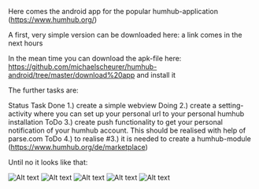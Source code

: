 Here comes the android app for the popular humhub-application (https://www.humhub.org/)

A first, very simple version can be downloaded here: a link comes in the next hours

In the mean time you can download the apk-file here: https://github.com/michaelscheurer/humhub-android/tree/master/download%20app and install it

The further tasks are:

Status  Task
Done    1.) create a simple webview
Doing   2.) create a setting-activity where you can set up your personal url to your personal humhub installation
ToDo    3.) create push functionality to get your personal notification of your humhub account. This should be realised with help of parse.com
ToDo    4.) to realise #3.) it is needed to create a humhub-module (https://www.humhub.org/de/marketplace)

Until no it looks like that:

![Alt text](/download_app/screenshots/startingPage.JPG?raw=true "Login Page")
![Alt text](/download_app/screenshots/loginPage.JPG?raw=true "Login Page")
![Alt text](/download_app/screenshots/timeline.JPG?raw=true "Login Page")
![Alt text](/download_app/screenshots/profileEditing.JPG?raw=true "Login Page")
![Alt text](/download_app/screenshots/wiki.JPG?raw=true "Login Page")

